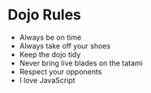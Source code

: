 Dojo Rules
==========
* Always be on time
* Always take off your shoes
* Keep the dojo tidy
* Never bring live blades on the tatami
* Respect your opponents
* I love JavaScript
